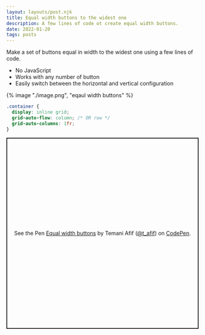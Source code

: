 ```yaml
---
layout: layouts/post.njk
title: Equal width buttons to the widest one
description: A few lines of code ot create equal width buttons.
date: 2022-01-20
tags: posts
---
```


Make a set of buttons equal in width to the widest one using a few lines of code.
* No JavaScript
* Works with any number of button
* Easily switch between the horizontal and vertical configuration

{% image "./image.png", "eqaul width buttons" %}

```css
.container {
  display: inline grid;
  grid-auto-flow: column; /* OR row */
  grid-auto-columns: 1fr;
}
```

<p class="codepen" data-height="500" data-default-tab="result" data-slug-hash="OJxYvJg" data-preview="true" data-user="t_afif" style="height: 500px; box-sizing: border-box; display: flex; align-items: center; justify-content: center; border: 2px solid; margin: 1em 0; padding: 1em;">
  <span>See the Pen <a href="https://codepen.io/t_afif/pen/OJxYvJg">
  Equal width buttons</a> by Temani Afif (<a href="https://codepen.io/t_afif">@t_afif</a>)
  on <a href="https://codepen.io">CodePen</a>.</span>
</p>
<script async src="https://cpwebassets.codepen.io/assets/embed/ei.js"></script>